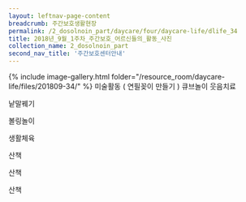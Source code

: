 ```yaml
--- 
layout: leftnav-page-content 
breadcrumb: 주간보호생활현장 
permalink: /2_dosolnoin_part/daycare/four/daycare-life/dlife_34
title: 2018년_9월_1주차_주간보호_어르신들의_활동_사진
collection_name: 2_dosolnoin_part
second_nav_title: '주간보호센터안내' 
---
```

{% include image-gallery.html folder="/resource_room/daycare-life/files/201809-34/" %}
미술활동 ( 연필꽂이 만들기 )
큐브놀이
웃음치료

낱말꿰기

볼링놀이

생활체육

산책

산책

산책